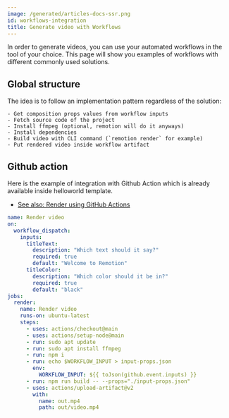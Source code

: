 ```yaml
---
image: /generated/articles-docs-ssr.png
id: workflows-integration
title: Generate video with Workflows
---
```


In order to generate videos, you can use your automated workflows in the tool of your choice.
This page will show you examples of workflows with different commonly used solutions.

## Global structure

The idea is to follow an implementation pattern regardless of the solution:

```
- Get composition props values from workflow inputs
- Fetch source code of the project
- Install ffmpeg (optional, remotion will do it anyways)
- Install dependencies
- Build video with CLI command (`remotion render` for example)
- Put rendered video inside workflow artifact
```

## Github action

Here is the example of integration with Github Action which is already available inside helloworld template.

- [See also: Render using GitHub Actions](/docs/srr#render-using-github-actions)

```yaml
name: Render video
on:
  workflow_dispatch:
    inputs:
      titleText:
        description: "Which text should it say?"
        required: true
        default: "Welcome to Remotion"
      titleColor:
        description: "Which color should it be in?"
        required: true
        default: "black"
jobs:
  render:
    name: Render video
    runs-on: ubuntu-latest
    steps:
      - uses: actions/checkout@main
      - uses: actions/setup-node@main
      - run: sudo apt update
      - run: sudo apt install ffmpeg
      - run: npm i
      - run: echo $WORKFLOW_INPUT > input-props.json
        env:
          WORKFLOW_INPUT: ${{ toJson(github.event.inputs) }}
      - run: npm run build -- --props="./input-props.json"
      - uses: actions/upload-artifact@v2
        with:
          name: out.mp4
          path: out/video.mp4
```